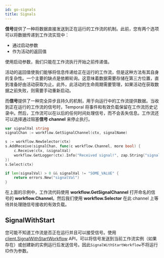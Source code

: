 ```yaml
---
id: go-signals
title: Signals
---
```


**信号**提供了一种将数据直接发送到正在运行的工作流的机制。此前，您有两个选项可以将数据传递到工作流实现中：

- 通过启动参数
- 作为活动的返回值

使用启动参数，我们只能在工作流执行开始之前传递值。

活动的返回值使我们能够将信息传递给正在运行的工作流，但是这种方法有其自身的复杂性。一个主要的缺点是依赖轮询。这意味着数据需要存储在第三方位置，直到准备好由活动获取为止。此外，此活动的生命周期需要管理，如果活动在获取数据之前失败，则需要手动重新启动。

而**信号**提供了一种完全异步且持久的机制，用于向运行中的工作流提供数据。当收到正在运行的工作流的信号时，Temporal 将事件和有效负载保留在工作流历史记录中。然后，工作流可以在以后的任何时间处理信号，而不会丢失信息。工作流还可以选择通过阻塞**信号 channel** 来停止执行。

```go
var signalVal string
signalChan := workflow.GetSignalChannel(ctx, signalName)

s := workflow.NewSelector(ctx)
s.AddReceive(signalChan, func(c workflow.Channel, more bool) {
    c.Receive(ctx, &signalVal)
    workflow.GetLogger(ctx).Info("Received signal!", zap.String("signal", signalName), zap.String("value", signalVal))
})
s.Select(ctx)

if len(signalVal) > 0 && signalVal != "SOME_VALUE" {
    return errors.New("signalVal")
}
```

在上面的示例中，工作流代码使用 **workflow.GetSignalChannel** 打开命名的信号的 **workflow.Channel**。然后我们使用 **workflow.Selector** 在此 channel 上等待并处理随信号接收的有效负载。

## SignalWithStart

您可能不知道工作流是否正在运行并且可以接受信号。使用 [client.SignalWithStartWorkflow](https://pkg.go.dev/go.temporal.io/sdk/client#Client) API，可以将信号发送到当前工作流实例（如果存在）或创建新的实例运行后发送信号。因此`SignalWithStartWorkflow`不将运行ID作为参数。 
